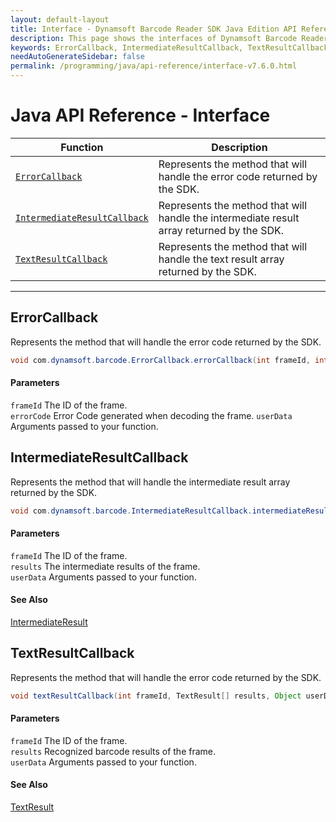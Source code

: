 ```yaml
---
layout: default-layout
title: Interface - Dynamsoft Barcode Reader SDK Java Edition API Reference
description: This page shows the interfaces of Dynamsoft Barcode Reader SDK Java Edition API Reference.
keywords: ErrorCallback, IntermediateResultCallback, TextResultCallback, interface, api reference, java
needAutoGenerateSidebar: false
permalink: /programming/java/api-reference/interface-v7.6.0.html
---
```



# Java API Reference - Interface

  | Function | Description |
  |----------|-------------|
  | [`ErrorCallback`](#errorcallback) | Represents the method that will handle the error code returned by the SDK. |
  | [`IntermediateResultCallback`](#intermediateresultcallback) | Represents the method that will handle the intermediate result array returned by the SDK. |
  | [`TextResultCallback`](#textresultcallback) | Represents the method that will handle the text result array returned by the SDK. | 
  
---
 




## ErrorCallback
Represents the method that will handle the error code returned by the SDK.

```java
void com.dynamsoft.barcode.ErrorCallback.errorCallback(int frameId, int errorCode, Object userData)	
```   
   
#### Parameters
`frameId` 	The ID of the frame.    
`errorCode` Error Code generated when decoding the frame.
`userData` Arguments passed to your function.







## IntermediateResultCallback
Represents the method that will handle the intermediate result array returned by the SDK.

```java
void com.dynamsoft.barcode.IntermediateResultCallback.intermediateResultCallback(int frameId, IntermediateResult[] results, Object userData)	
```   
   
#### Parameters
`frameId` 	The ID of the frame.  
`results` The intermediate results of the frame.   
`userData` Arguments passed to your function.   

#### See Also
[IntermediateResult](class/IntermediateResult.md)







## TextResultCallback
Represents the method that will handle the error code returned by the SDK.

```java
void textResultCallback(int frameId, TextResult[] results, Object userData)
```   
   
#### Parameters
`frameId` The ID of the frame.  
`results` Recognized barcode results of the frame.   
`userData` Arguments passed to your function.

#### See Also
[TextResult](class/TextResult.md)





